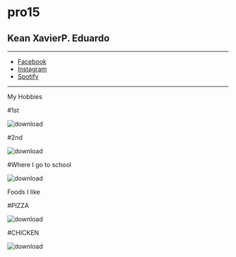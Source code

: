 # pro15
## Kean XavierP. Eduardo
---
- [Facebook](https://www.facebook.com)
- [Instagram](https://www.instagram.com)
- [Spotify](https://www.spotify.com)

-  ---
   My Hobbies
   
#1st
  
 ![download](https://github.com/user-attachments/assets/f9a8f014-7442-4886-8fcf-936c0d549b77)

#2nd

![download](https://github.com/user-attachments/assets/9dd0a638-ce58-4a8c-86a8-70bcb33124e9)

#Where I go to school

![download](https://github.com/user-attachments/assets/9c2241f7-84ac-4cd6-97fc-243f45b72c7a)

Foods I like

#PIZZA

![download](https://github.com/user-attachments/assets/e821bcca-c3c6-4671-bb08-4158599d641f)

#CHICKEN

![download](https://github.com/user-attachments/assets/b13f9713-cd9a-48da-9e3d-619cf80f08e3)


